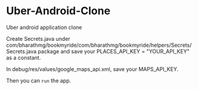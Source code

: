 Uber-Android-Clone
==================
Uber android application clone

Create Secrets.java under com/bharathmg/bookmyride/com/bharathmg/bookmyride/helpers/Secrets/Secrets.java package and 
save your  PLACES_API_KEY = "YOUR_API_KEY" as a constant.

In debug/res/values/google_maps_api.xml, save your MAPS_API_KEY.

Then you can ``run`` the app.
